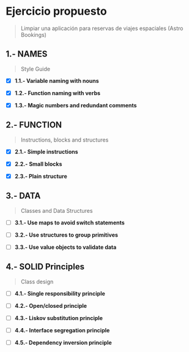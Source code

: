 # Ejercicio propuesto

> Limpiar una aplicación para reservas de viajes espaciales (Astro Bookings)

## 1.- NAMES

> Style Guide

-[x] **1.1.- Variable naming with nouns**

-[x] **1.2.- Function naming with verbs**

-[x] **1.3.- Magic numbers and redundant comments**

## 2.- FUNCTION

> Instructions, blocks and structures

-[x] **2.1.- Simple instructions**

-[x] **2.2.- Small blocks**

-[x] **2.3.- Plain structure**

## 3.- DATA

> Classes and Data Structures

-[ ] **3.1.- Use maps to avoid switch statements**

-[ ] **3.2.- Use structures to group primitives**

-[ ] **3.3.- Use value objects to validate data**

## 4.- SOLID Principles

> Class design

-[ ] **4.1.- Single responsibility principle**

-[ ] **4.2.- Open/closed principle**

-[ ] **4.3.- Liskov substitution principle**

-[ ] **4.4.- Interface segregation principle**

-[ ] **4.5.- Dependency inversion principle**
